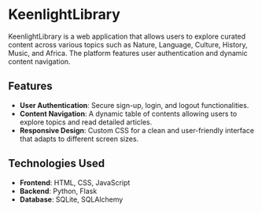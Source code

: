# KeenlightLibrary

KeenlightLibrary is a web application that allows users to explore curated content across various topics such as Nature, Language, Culture, History, Music, and Africa. The platform features user authentication and dynamic content navigation.

## Features

- **User Authentication**: Secure sign-up, login, and logout functionalities.
- **Content Navigation**: A dynamic table of contents allowing users to explore topics and read detailed articles.
- **Responsive Design**: Custom CSS for a clean and user-friendly interface that adapts to different screen sizes.

## Technologies Used

- **Frontend**: HTML, CSS, JavaScript
- **Backend**: Python, Flask
- **Database**: SQLite, SQLAlchemy
